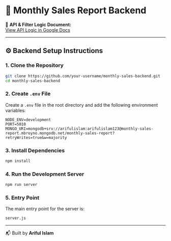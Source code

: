 # 🧠 Monthly Sales Report Backend

📄 **API & Filter Logic Document:**  
[View API Logic in Google Docs](https://docs.google.com/document/d/1o2qtm6SOPxAIDdLwj7uwW68ZoiNDW7jhUCBIY5uu9Ww/edit?usp=sharing)

---

## ⚙️ Backend Setup Instructions

### 1. Clone the Repository

```bash
git clone https://github.com/your-username/monthly-sales-backend.git
cd monthly-sales-backend
```

### 2. Create `.env` File

Create a `.env` file in the root directory and add the following environment variables:

```env
NODE_ENV=development
PORT=5010
MONGO_URI=mongodb+srv://arifulislam:arifulislam123@monthly-sales-report.mbroyno.mongodb.net/monthly-sales-report?retryWrites=true&w=majority
```


### 3. Install Dependencies

```bash
npm install
```

### 4. Run the Development Server

```bash
npm run server
```


### 5. Entry Point

The main entry point for the server is:

```bash
server.js
```

---

📬 Built by **Ariful Islam**